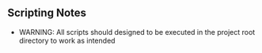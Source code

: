 ## Scripting Notes

- WARNING: All scripts should designed to be executed in the project root directory to work as intended